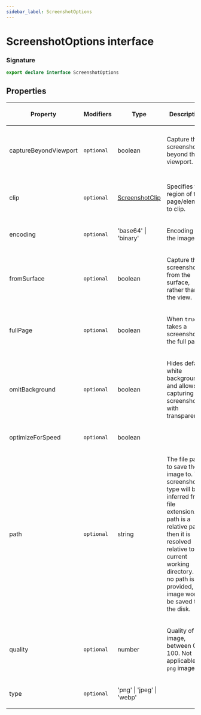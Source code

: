 ```yaml
---
sidebar_label: ScreenshotOptions
---
```


# ScreenshotOptions interface

### Signature

```typescript
export declare interface ScreenshotOptions
```

## Properties

<table><thead><tr><th>

Property

</th><th>

Modifiers

</th><th>

Type

</th><th>

Description

</th><th>

Default

</th></tr></thead>
<tbody><tr><td>

<span id="capturebeyondviewport">captureBeyondViewport</span>

</td><td>

`optional`

</td><td>

boolean

</td><td>

Capture the screenshot beyond the viewport.

</td><td>

`false` if there is no `clip`. `true` otherwise.

</td></tr>
<tr><td>

<span id="clip">clip</span>

</td><td>

`optional`

</td><td>

[ScreenshotClip](./puppeteer.screenshotclip.md)

</td><td>

Specifies the region of the page/element to clip.

</td><td>

</td></tr>
<tr><td>

<span id="encoding">encoding</span>

</td><td>

`optional`

</td><td>

'base64' \| 'binary'

</td><td>

Encoding of the image.

</td><td>

`'binary'`

</td></tr>
<tr><td>

<span id="fromsurface">fromSurface</span>

</td><td>

`optional`

</td><td>

boolean

</td><td>

Capture the screenshot from the surface, rather than the view.

</td><td>

`true`

</td></tr>
<tr><td>

<span id="fullpage">fullPage</span>

</td><td>

`optional`

</td><td>

boolean

</td><td>

When `true`, takes a screenshot of the full page.

</td><td>

`false`

</td></tr>
<tr><td>

<span id="omitbackground">omitBackground</span>

</td><td>

`optional`

</td><td>

boolean

</td><td>

Hides default white background and allows capturing screenshots with transparency.

</td><td>

`false`

</td></tr>
<tr><td>

<span id="optimizeforspeed">optimizeForSpeed</span>

</td><td>

`optional`

</td><td>

boolean

</td><td>

</td><td>

`false`

</td></tr>
<tr><td>

<span id="path">path</span>

</td><td>

`optional`

</td><td>

string

</td><td>

The file path to save the image to. The screenshot type will be inferred from file extension. If path is a relative path, then it is resolved relative to current working directory. If no path is provided, the image won't be saved to the disk.

</td><td>

</td></tr>
<tr><td>

<span id="quality">quality</span>

</td><td>

`optional`

</td><td>

number

</td><td>

Quality of the image, between 0-100. Not applicable to `png` images.

</td><td>

</td></tr>
<tr><td>

<span id="type">type</span>

</td><td>

`optional`

</td><td>

'png' \| 'jpeg' \| 'webp'

</td><td>

</td><td>

`'png'`

</td></tr>
</tbody></table>
